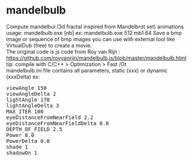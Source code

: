# mandelbulb
Compute mandelbul (3d fractal inspired from Mandelbrot set) animations
usage: mandelbulb.exe <size> <output> [nb]
ex: mandelbulb.exe 512 mb1 64
Save a bmp image or sequence of bmp images you can use with external tool like VirtualDub (free) to create a movie.
<br/>
The original code is js code from Roy van Rijn : https://github.com/royvanrijn/mandelbulb.js/blob/master/mandelbulb.html
<br/>
tip: compile with C/C++ > Optimization > Fast /Ot
<br/>
mandelbulb.ini file contains all parameters, static (xxx) or dynamic (xxxDelta) ex:
<pre>
viewAngle 150
viewAngleDelta 2
lightAngle 170
lightAngleDelta 3
MAX_ITER 100
eyeDistanceFromNearField 2.2
eyeDistanceFromNearFieldDelta 0.0
DEPTH_OF_FIELD 2.5
Power 8.0
PowerDelta 0.0
shade 1
shadowOn 1
</pre>
